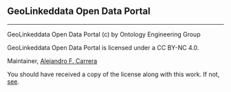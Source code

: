 ## GeoLinkeddata Open Data Portal

---

GeoLinkeddata Open Data Portal (c) by Ontology Engineering Group

GeoLinkeddata Open Data Portal is licensed under a CC BY-NC 4.0.

Maintainer, [Alejandro F. Carrera](https://www.github.com/alejandrofcarrera)

You should have received a copy of the license along with this
work. If not, [see](http://creativecommons.org/licenses/by-nc/4.0/).
